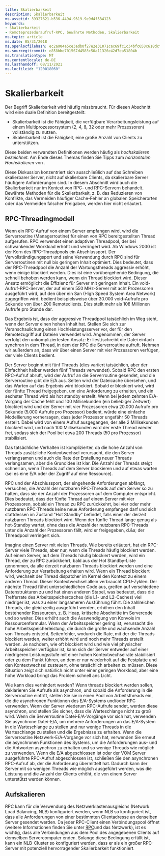 ```yaml
---
title: Skalierbarkeit
description: Skalierbarkeit
ms.assetid: 39327621-b536-4494-9319-9e9d4f534123
keywords:
- Skalierbarkeit
- Remoteprozeduraufruf-RPC, bewährte Methoden, Skalierbarkeit
ms.topic: article
ms.date: 05/31/2018
ms.openlocfilehash: ec2a004a5ce3adb0f27e2e31071cac69fc1c34bfc650c618dcf39b3c8ebc954f
ms.sourcegitcommit: e858bbe701567d4583c50a11326e42d7ea51804b
ms.translationtype: MT
ms.contentlocale: de-DE
ms.lasthandoff: 08/11/2021
ms.locfileid: "120018060"
---
```

# <a name="scalability"></a>Skalierbarkeit

Der Begriff Skalierbarkeit wird häufig missbraucht. Für diesen Abschnitt wird eine duale Definition bereitgestellt:

-   Skalierbarkeit ist die Fähigkeit, die verfügbare Verarbeitungsleistung auf einem Multiprozessorsystem (2, 4, 8, 32 oder mehr Prozessoren) vollständig zu nutzen.
-   Skalierbarkeit ist die Fähigkeit, eine große Anzahl von Clients zu unterstützen.

Diese beiden verwandten Definitionen werden häufig als *hochskalieren bezeichnet.* Am Ende dieses Themas finden Sie Tipps zum *horizontalen Hochskalieren* von .

Diese Diskussion konzentriert sich ausschließlich auf das Schreiben skalierbarer Server, nicht auf skalierbare Clients, da skalierbare Server häufigere Anforderungen sind. In diesem Abschnitt wird auch die Skalierbarkeit nur im Kontext von RPC- und RPC-Servern behandelt. Bewährte Methoden für die Skalierbarkeit, z. B. das Reduzieren von Konflikte, das Vermeiden häufiger Cache-Fehler an globalen Speicherorten oder das Vermeiden falscher Freigaben, werden hier nicht erläutert.

## <a name="rpc-threading-model"></a>RPC-Threadingmodell

Wenn ein RPC-Aufruf von einem Server empfangen wird, wird die Serverroutine (Managerroutine) für einen von RPC bereitgestellten Thread aufgerufen. RPC verwendet einen adaptiven Threadpool, der bei schwankender Workload erhöht und verringert wird. Ab Windows 2000 ist der Kern des RPC-Threadpools ein Abschlussport. Der Vervollständigungsport und seine Verwendung durch RPC sind für Serverroutinen mit null bis geringem Inhalt optimiert. Dies bedeutet, dass der RPC-Threadpool die Anzahl der Wartungsthreads aggressiv erhöht, wenn einige blockiert werden. Dies ist eine vorübergehende Bedingung, die schnell behoben werden kann, wenn ein Thread blockiert wird. Dieser Ansatz ermöglicht die Effizienz für Server mit geringem Inhalt. Ein void-Aufruf-RPC-Server, der auf einem 550 MHz-Server mit acht Prozessoren ausgeführt wird, auf den über ein San (High Speed System Area Network) zugegriffen wird, bedient beispielsweise über 30.000 void-Aufrufe pro Sekunde von über 200 Remoteclients. Dies stellt mehr als 108 Millionen Aufrufe pro Stunde dar.

Das Ergebnis ist, dass der aggressive Threadpool tatsächlich im Weg steht, wenn der Server einen hohen Inhalt hat. Stellen Sie sich zur Veranschaulichung einen Hochleistungsserver vor, der für den Remotezugriff auf Dateien verwendet wird. Angenommen, der Server verfolgt den unkompliziertesten Ansatz: Er liest/schreibt die Datei einfach synchron in dem Thread, in dem der RPC die Serverroutine aufruft. Nehmen wir außerdem an, dass wir über einen Server mit vier Prozessoren verfügen, der viele Clients bedient.

Der Server beginnt mit fünf Threads (dies variiert tatsächlich, aber der Einfachheit halber werden fünf Threads verwendet). Sobald RPC den ersten RPC-Aufruf abruft, wird der Aufruf an die Serverroutine gesendet, und die Serverroutine gibt die E/A aus. Selten wird der Dateicache übersehen, und das Warten auf das Ergebnis wird blockiert. Sobald er blockiert wird, wird der fünfte Thread freigegeben, um eine Anforderung zu erhalten, und ein sechster Thread wird als hot standby erstellt. Wenn bei jedem zehnten E/A-Vorgang der Cache fehlt und 100 Millisekunden (ein beliebiger Zeitwert) blockiert wird und der Server mit vier Prozessoren etwa 20.000 Aufrufe pro Sekunde (5.000 Aufrufe pro Prozessor) bedient, würde eine einfache Modellierung vorhersagen, dass jeder Prozessor ungefähr 50 Threads erstellt. Dabei wird von einem Aufruf ausgegangen, der alle 2 Millisekunden blockiert wird, und nach 100 Millisekunden wird der erste Thread wieder frei, sodass sich der Pool bei etwa 200 Threads (50 pro Prozessor) stabilisiert.

Das tatsächliche Verhalten ist komplizierter, da die hohe Anzahl von Threads zusätzliche Kontextwechsel verursacht, die den Server verlangsamen und auch die Rate der Erstellung neuer Threads verlangsamen, aber die Grundidee ist klar. Die Anzahl der Threads steigt schnell an, wenn Threads auf dem Server blockieren und auf etwas warten (sei es eine E/A oder der Zugriff auf eine Ressource).

RPC und der Abschlussport, der eingehende Anforderungen abfängt, versuchen, die Anzahl der nutzbaren RPC-Threads auf dem Server so zu halten, dass sie der Anzahl der Prozessoren auf dem Computer entspricht. Dies bedeutet, dass der fünfte Thread auf einem Server mit vier Prozessoren, sobald ein Thread zu RPC zurückkehrt, bei vier oder mehr nutzbaren RPC-Threads keine neue Anforderung empfangen darf und sich stattdessen im Zustand "Hot Standby" befindet, falls einer der derzeit nutzbaren Threads blockiert wird. Wenn der fünfte Thread lange genug als hot-Standby wartet, ohne dass die Anzahl der nutzbaren RPC-Threads unter die Anzahl der Prozessoren fällt, wird er freigegeben, d.&a; der Threadpool verringert sich.

Imagine einen Server mit vielen Threads. Wie bereits erläutert, hat ein RPC-Server viele Threads, aber nur, wenn die Threads häufig blockiert werden. Auf einem Server, auf dem Threads häufig blockiert werden, wird ein Thread, der zu RPC zurückkehrt, bald aus der Hot Standby-Liste genommen, da alle derzeit nutzbaren Threads blockiert werden und eine Anforderung zur Verarbeitung erhalten wird. Wenn ein Thread blockiert wird, wechselt der Thread dispatcher im Kernel den Kontext zu einem anderen Thread. Dieser Kontextwechsel allein verbraucht CPU-Zyklen. Der nächste Thread führt unterschiedlichen Code aus, greifen auf verschiedene Datenstrukturen zu und hat einen anderen Stapel, was bedeutet, dass die Trefferrate des Arbeitsspeichercaches (die L1- und L2-Caches) viel niedriger ist, was zu einer langsameren Ausführung führt. Die zahlreichen Threads, die gleichzeitig ausgeführt werden, erhöhen den Inhalt bestehender Ressourcen, z. B. Heap, kritische Abschnitte im Servercode und so weiter. Dies erhöht auch die Auswendigung von Konvois im Ressourcenformular. Wenn der Arbeitsspeicher gering ist, verursacht die hohe Arbeitsspeicherleistung, die durch die große und wachsende Anzahl von Threads entsteht, Seitenfehler, wodurch die Rate, mit der die Threads blockiert werden, weiter erhöht wird und noch mehr Threads erstellt werden. Je nachdem, wie oft blockiert wird und wie viel physischer Arbeitsspeicher verfügbar ist, kann sich der Server entweder auf einer niedrigeren Leistungsstufe mit einer hohen Kontextwechselrate stabilisiert oder zu dem Punkt führen, an dem er nur wiederholt auf die Festplatte und den Kontextwechsel zusteuert, ohne tatsächlich arbeiten zu müssen. Diese Situation zeigt sich natürlich nicht unter einer geringen Workload, aber eine hohe Workload bringt das Problem schnell ans Licht.

Wie kann dies verhindert werden? Wenn threads blockiert werden sollen, deklarieren Sie Aufrufe als asynchron, und sobald die Anforderung in die Serverroutine eintritt, stellen Sie sie in einen Pool von Arbeitsthreads ein, die die asynchronen Funktionen des E/A-Systems und/oder RPC verwenden. Wenn der Server wiederum RPC-Aufrufe sendet, werden diese asynchron, und stellen Sie sicher, dass die Warteschlange nicht zu groß wird. Wenn die Serverroutine Datei-E/A-Vorgänge vor sich hat, verwenden Sie asynchrone Datei-E/A, um mehrere Anforderungen an das E/A-System in die Warteschlange zu stellen und nur wenige Threads in die Warteschlange zu stellen und die Ergebnisse zu erhalten. Wenn die Serverroutine Netzwerk-E/A-Vorgänge vor sich hat, verwenden Sie erneut die asynchronen Funktionen des Systems, um die Anforderungen aus- und die Antworten asynchron zu erhalten und so wenige Threads wie möglich zu verwenden. Wenn die E/A abgeschlossen ist oder der VOM Server ausgeführte RPC-Aufruf abgeschlossen ist, schließen Sie den asynchronen RPC-Aufruf ab, der die Anforderung übermittelt hat. Dadurch kann der Server mit so wenigen Threads wie möglich ausgeführt werden, was die Leistung und die Anzahl der Clients erhöht, die von einem Server unterstützt werden können.

## <a name="scale-out"></a>Aufskalieren

RPC kann für die Verwendung des Netzwerklastenausgleichs (Network Load Balancing, NLB) konfiguriert werden, wenn NLB so konfiguriert ist, dass alle Anforderungen von einer bestimmten Clientadresse an denselben Server gesendet werden. Da jeder RPC-Client einen Verbindungspool öffnet (weitere Informationen finden Sie unter [RPC](rpc-and-the-network.md)und das Netzwerk), ist es wichtig, dass alle Verbindungen aus dem Pool des angegebenen Clients auf demselben Servercomputer enden. Solange diese Bedingung erfüllt ist, kann ein NLB-Cluster so konfiguriert werden, dass er als ein großer RPC-Server mit potenziell hervorragender Skalierbarkeit funktioniert.

 

 




